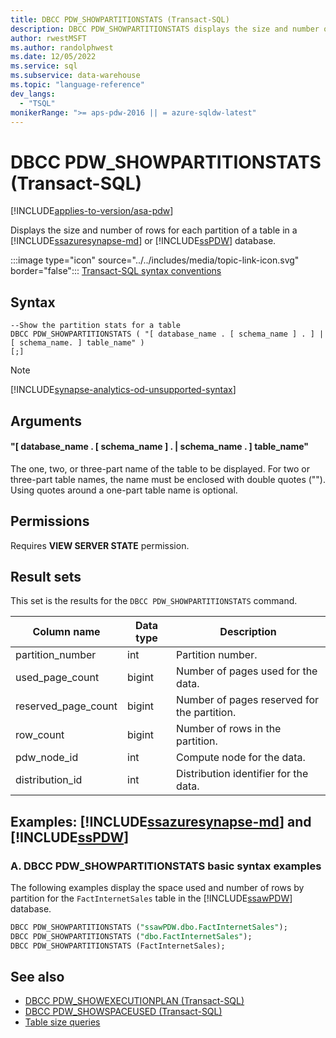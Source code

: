 ```yaml
---
title: DBCC PDW_SHOWPARTITIONSTATS (Transact-SQL)
description: DBCC PDW_SHOWPARTITIONSTATS displays the size and number of rows for each partition of a table in Azure Synapse Analytics or Analytics Platform System (PDW).
author: rwestMSFT
ms.author: randolphwest
ms.date: 12/05/2022
ms.service: sql
ms.subservice: data-warehouse
ms.topic: "language-reference"
dev_langs:
  - "TSQL"
monikerRange: ">= aps-pdw-2016 || = azure-sqldw-latest"
---
```


# DBCC PDW_SHOWPARTITIONSTATS (Transact-SQL)

[!INCLUDE[applies-to-version/asa-pdw](../../includes/applies-to-version/asa-pdw.md)]

Displays the size and number of rows for each partition of a table in a [!INCLUDE[ssazuresynapse-md](../../includes/ssazuresynapse-md.md)] or [!INCLUDE[ssPDW](../../includes/sspdw-md.md)] database.

:::image type="icon" source="../../includes/media/topic-link-icon.svg" border="false"::: [Transact-SQL syntax conventions](../../t-sql/language-elements/transact-sql-syntax-conventions-transact-sql.md)

## Syntax

```syntaxsql
--Show the partition stats for a table
DBCC PDW_SHOWPARTITIONSTATS ( "[ database_name . [ schema_name ] . ] | [ schema_name. ] table_name" )
[;]
```

> [!NOTE]  
> [!INCLUDE[synapse-analytics-od-unsupported-syntax](../../includes/synapse-analytics-od-unsupported-syntax.md)]

## Arguments

#### "[ database_name . [ schema_name ] . | schema_name . ] table_name"

The one, two, or three-part name of the table to be displayed.  For two or three-part table names, the name must be enclosed with double quotes (""). Using quotes around a one-part table name is optional.

## Permissions

Requires **VIEW SERVER STATE** permission.

## Result sets

This set is the results for the `DBCC PDW_SHOWPARTITIONSTATS` command.

| Column name | Data type | Description |
| --- | --- | --- |
| partition_number | int | Partition number. |
| used_page_count | bigint | Number of pages used for the data. |
| reserved_page_count | bigint | Number of pages reserved for the partition. |
| row_count | bigint | Number of rows in the partition. |
| pdw_node_id | int | Compute node for the data. |
| distribution_id | int | Distribution identifier for the data. |

## Examples: [!INCLUDE[ssazuresynapse-md](../../includes/ssazuresynapse-md.md)] and [!INCLUDE[ssPDW](../../includes/sspdw-md.md)]

### A. DBCC PDW_SHOWPARTITIONSTATS basic syntax examples

The following examples display the space used and number of rows by partition for the `FactInternetSales` table in the [!INCLUDE[ssawPDW](../../includes/ssawpdw-md.md)] database.

```sql
DBCC PDW_SHOWPARTITIONSTATS ("ssawPDW.dbo.FactInternetSales");
DBCC PDW_SHOWPARTITIONSTATS ("dbo.FactInternetSales");
DBCC PDW_SHOWPARTITIONSTATS (FactInternetSales);
```

## See also

- [DBCC PDW_SHOWEXECUTIONPLAN (Transact-SQL)](dbcc-pdw-showexecutionplan-transact-sql.md)
- [DBCC PDW_SHOWSPACEUSED (Transact-SQL)](dbcc-pdw-showspaceused-transact-sql.md)
- [Table size queries](/azure/synapse-analytics/sql-data-warehouse/sql-data-warehouse-tables-overview#table-size-queries)
